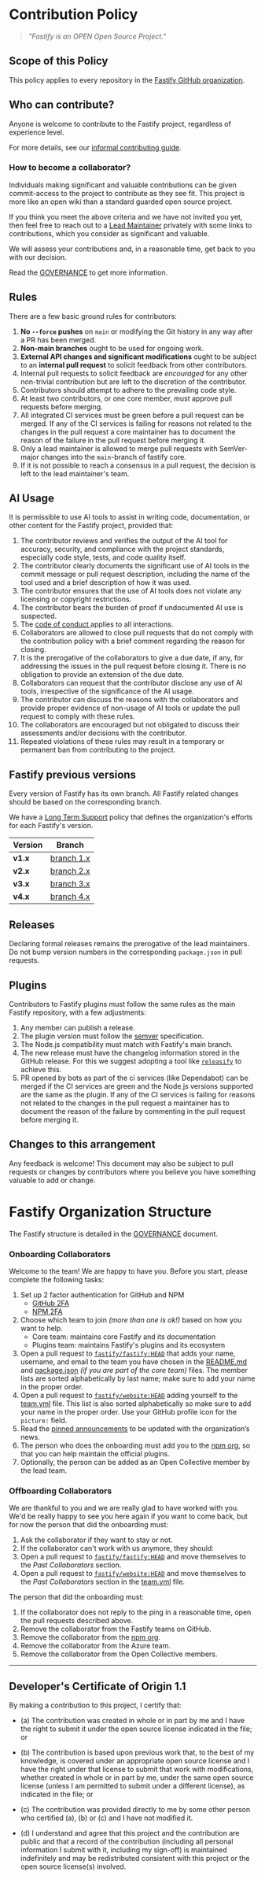 # Contribution Policy

> *"Fastify is an OPEN Open Source Project."*

## Scope of this Policy

This policy applies to every repository in the
[Fastify GitHub organization](https://github.com/orgs/fastify/repositories).

## Who can contribute?

Anyone is welcome to contribute to the Fastify project, regardless of experience
level.

For more details, see our [informal contributing guide](./docs/Guides/Contributing.md).

### How to become a collaborator?

Individuals making significant and valuable contributions can be given
commit-access to the project to contribute as they see fit. This project is more
like an open wiki than a standard guarded open source project.

If you think you meet the above criteria and we have not invited you yet, then 
feel free to reach out to a [Lead Maintainer](https://github.com/fastify/fastify#team)
privately with some links to contributions, which you consider as significant
and valuable.

We will assess your contributions and, in a reasonable time, get back to you
with our decision.

Read the [GOVERNANCE](GOVERNANCE.md) to get more information.

## Rules

There are a few basic ground rules for contributors:

1. **No `--force` pushes** on `main` or modifying the Git history in any way
   after a PR has been merged.
1. **Non-main branches** ought to be used for ongoing work.
1. **External API changes and significant modifications** ought to be subject to
   an **internal pull request** to solicit feedback from other contributors.
1. Internal pull requests to solicit feedback are *encouraged* for any other
   non-trivial contribution but are left to the discretion of the contributor.
1. Contributors should attempt to adhere to the prevailing code style.
1. At least two contributors, or one core member, must approve pull requests
   before merging.
1. All integrated CI services must be green before a pull request can be merged.
   If any of the CI services is failing for reasons not related to the changes in
   the pull request a core maintainer has to document the reason of the failure
   in the pull request before merging it.
1. Only a lead maintainer is allowed to merge pull requests with SemVer-major
   changes into the `main`-branch of fastify core.
1. If it is not possible to reach a consensus in a pull request, the decision
   is left to the lead maintainer's team.

## AI Usage

It is permissible to use AI tools to assist in writing code, documentation, or
other content for the Fastify project, provided that:

1. The contributor reviews and verifies the output of the AI tool for accuracy,
   security, and compliance with the project standards, especially code style,
   tests, and code quality itself.
1. The contributor clearly documents the significant use of AI tools in the
   commit message or pull request description, including the name of the tool
   used and a brief description of how it was used.
1. The contributor ensures that the use of AI tools does not violate any
   licensing or copyright restrictions.
1. The contributor bears the burden of proof if undocumented AI use is
   suspected.
1. The [code of conduct
](https://github.com/fastify/.github/blob/main/CODE_OF_CONDUCT.md) applies to
   all interactions. 
1. Collaborators are allowed to close pull requests that do not comply with
   the contribution policy with a brief comment regarding the reason for
   closing.
1. It is the prerogative of the collaborators to give a due date, if any, for
   addressing the issues in the pull request before closing it. There is no
   obligation to provide an extension of the due date.
1. Collaborators can request that the contributor disclose any use of AI tools,
   irrespective of the significance of the AI usage.
1. The contributor can discuss the reasons with the collaborators and provide
   proper evidence of non-usage of AI tools or update the pull request
   to comply with these rules.
1. The collaborators are encouraged but not obligated to discuss their
   assessments and/or decisions with the contributor.
1. Repeated violations of these rules may result in a temporary or permanent ban
   from contributing to the project.

## Fastify previous versions

Every version of Fastify has its own branch. All Fastify related
changes should be based on the corresponding branch.

We have a [Long Term Support](./docs/Reference/LTS.md) policy that defines
the organization's efforts for each Fastify's version.

|Version|Branch|
|-------|------|
**v1.x**|[branch 1.x](https://github.com/fastify/fastify/tree/1.x)|
**v2.x**|[branch 2.x](https://github.com/fastify/fastify/tree/2.x)|
**v3.x**|[branch 3.x](https://github.com/fastify/fastify/tree/3.x)|
**v4.x**|[branch 4.x](https://github.com/fastify/fastify/tree/4.x)|

## Releases

Declaring formal releases remains the prerogative of the lead maintainers. Do
not bump version numbers in the corresponding `package.json` in pull requests.

## Plugins

Contributors to Fastify plugins must follow the same rules as the main Fastify repository,
 with a few adjustments:

1. Any member can publish a release.
1. The plugin version must follow the [semver](https://semver.org/)
   specification.
1. The Node.js compatibility must match with Fastify's main branch.
1. The new release must have the changelog information stored in the GitHub
     release. For this we suggest adopting a tool like
     [`releasify`](https://github.com/fastify/releasify) to achieve this.
1. PR opened by bots as part of the ci services (like Dependabot) can be merged
   if the CI services are green and the Node.js versions supported are the same
   as the plugin. If any of the CI services is failing for reasons not related
   to the changes in the pull request a maintainer has to document the reason of
   the failure by commenting in the pull request before merging it.

## Changes to this arrangement

Any feedback is welcome! This document may also be subject to pull requests or
changes by contributors where you believe you have something valuable to add or
change.

# Fastify Organization Structure

The Fastify structure is detailed in the [GOVERNANCE](GOVERNANCE.md) document.

### Onboarding Collaborators

Welcome to the team! We are happy to have you. Before you start, please complete
the following tasks:
1. Set up 2 factor authentication for GitHub and NPM
    - [GitHub
    2FA](https://help.github.com/en/articles/securing-your-account-with-two-factor-authentication-2fa)
    - [NPM 2FA](https://docs.npmjs.com/about-two-factor-authentication)
2. Choose which team to join *(more than one is ok!)* based on how you want to
   help.
    - Core team: maintains core Fastify and its documentation
    - Plugins team: maintains Fastify's plugins and its ecosystem
3. Open a pull request to
   [`fastify/fastify:HEAD`](https://github.com/fastify/fastify/pulls) that adds
   your name, username, and email to the team you have chosen in the
   [README.md](./README.md) and [package.json](./package.json) *(if you are part
   of the core team)* files. The member lists are sorted alphabetically by last
   name; make sure to add your name in the proper order.
4. Open a pull request to
   [`fastify/website:HEAD`](https://github.com/fastify/website/pulls) adding
   yourself to the
   [team.yml](https://github.com/fastify/website/blob/HEAD/static/data/team.yml)
   file. This list is also sorted alphabetically so make sure to add your name
   in the proper order. Use your GitHub profile icon for the `picture:` field.
5. Read the [pinned announcements](https://github.com/orgs/fastify/discussions/categories/announcements)
   to be updated with the organization’s news.
6. The person who does the onboarding must add you to the [npm
   org](https://www.npmjs.com/org/fastify), so that you can help maintain the
   official plugins.
7. Optionally, the person can be added as an Open Collective member
   by the lead team.

### Offboarding Collaborators

We are thankful to you and we are really glad to have worked with you. We'd be
really happy to see you here again if you want to come back, but for now the
person that did the onboarding must:
1. Ask the collaborator if they want to stay or not.
1. If the collaborator can't work with us anymore, they should:
  1. Open a pull request to
     [`fastify/fastify:HEAD`](https://github.com/fastify/fastify/pulls) and move
     themselves to the *Past Collaborators* section.
  2. Open a pull request to
     [`fastify/website:HEAD`](https://github.com/fastify/website/pulls) and move
     themselves to the *Past Collaborators* section in the
     [team.yml](https://github.com/fastify/website/blob/HEAD/static/data/team.yml)
     file.

The person that did the onboarding must:
1. If the collaborator does not reply to the ping in a reasonable time, open the
   pull requests described above.
2. Remove the collaborator from the Fastify teams on GitHub.
3. Remove the collaborator from the [npm
   org](https://www.npmjs.com/org/fastify).
4. Remove the collaborator from the Azure team.
5. Remove the collaborator from the Open Collective members.
-----------------------------------------

<a id="developers-certificate-of-origin"></a>
## Developer's Certificate of Origin 1.1

By making a contribution to this project, I certify that:

* (a) The contribution was created in whole or in part by me and I have the
  right to submit it under the open source license indicated in the file; or

* (b) The contribution is based upon previous work that, to the best of my
  knowledge, is covered under an appropriate open source license and I have the
  right under that license to submit that work with modifications, whether
  created in whole or in part by me, under the same open source license (unless
  I am permitted to submit under a different license), as indicated in the file;
  or

* (c) The contribution was provided directly to me by some other person who
  certified (a), (b) or (c) and I have not modified it.

* (d) I understand and agree that this project and the contribution are public
  and that a record of the contribution (including all personal information I
  submit with it, including my sign-off) is maintained indefinitely and may be
  redistributed consistent with this project or the open source license(s)
  involved.
